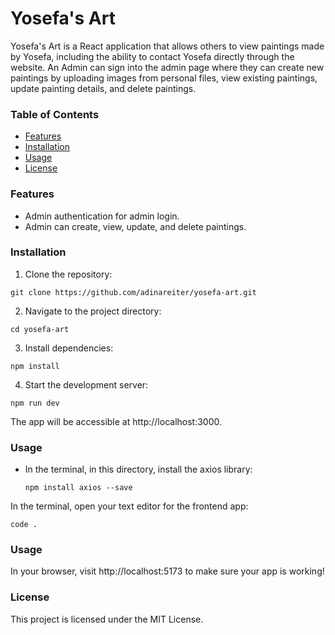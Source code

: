 # Yosefa's Art
Yosefa's Art is a React application that allows others to view paintings made by Yosefa, including the ability to contact Yosefa directly through the website. An Admin can sign into the admin page where they can create new paintings by uploading images from personal files, view existing paintings, update painting details, and delete paintings.

### Table of Contents

* [Features](#features)
* [Installation](#installation)
* [Usage](#usage)
* [License](#license)
  
### Features

* Admin authentication for admin login. 
* Admin can create, view, update, and delete paintings.

  
### Installation

1. Clone the repository:

```
git clone https://github.com/adinareiter/yosefa-art.git
```

2. Navigate to the project directory:

```
cd yosefa-art
```

3. Install dependencies:

```
npm install
```

4. Start the development server:
```
npm run dev
```

The app will be accessible at http://localhost:3000.

### Usage

* In the terminal, in this directory, install the axios library:

  ```
  npm install axios --save
  ```

 In the terminal, open your text editor for the frontend app:

 ```
code .
```

### Usage

In your browser, visit http://localhost:5173 to make sure your app is working!

### License 

This project is licensed under the MIT License.
